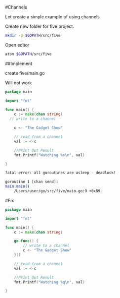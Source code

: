 #Channels

Let create a simple example of using channels

Create new folder for five project.

```bash
mkdir -p $GOPATH/src/five
```
Open editor

```bash
atom $GOPATH/src/five
```


##Implement

create five/main.go

Will not work

```go
package main

import "fmt"

func main() {
	c := make(chan string)
  // write to a channel

	c <- "The Gadget Show"

	// read from a channel
	val := <-c

	//Print Out Result
	fmt.Printf("Watching %s\n", val)

}

```

```bash
fatal error: all goroutines are asleep - deadlock!

goroutine 1 [chan send]:
main.main()
	/Users/user/go/src/five/main.go:9 +0x89
```

#Fix

```go
package main

import "fmt"

func main() {
	c := make(chan string)

	go func() {
		// write to a channel
		c <- "The Gadget Show"
	}()

	// read from a channel
	val := <-c

	//Print Out Result
	fmt.Printf("Watching %q\n", val)

}
```
